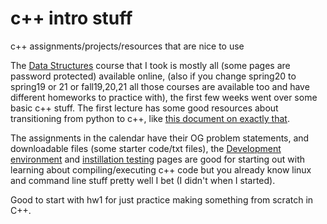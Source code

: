 # c++ intro stuff
c++ assignments/projects/resources that are nice to use


The [Data Structures](https://www.cs.rpi.edu/academics/courses/spring20/csci1200/calendar.php) course that I took is mostly all (some pages are password protected) available online, (also if you change spring20 to spring19 or 21 or fall19,20,21 all those courses are available too and have different homeworks to practice with), the first few weeks went over some basic c++ stuff. The first lecture has some good resources about transitioning from python to c++, like [this document on exactly that](https://cs.slu.edu/~goldwasser/publications/python2cpp.pdf).


The assignments in the calendar have their OG problem statements, and downloadable files (some starter code/txt files), the [Development environment](https://www.cs.rpi.edu/academics/courses/spring20/csci1200/development_environment.php) and [instillation testing](https://www.cs.rpi.edu/academics/courses/spring20/csci1200/installation_test.php) pages are good for starting out with learning about compiling/executing c++ code but you already know linux and command line stuff pretty well I bet (I didn't when I started).

Good to start with hw1 for just practice making something from scratch in C++. 
